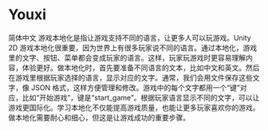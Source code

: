 # Youxi
简体中文 游戏本地化是指让游戏支持不同的语言，让更多人可以玩游戏。Unity 2D 游戏本地化很重要，因为世界上有很多玩家说不同的语言。通过本地化，游戏里的文字、按钮、菜单都会变成玩家的语言。这样，玩家玩游戏时更容易理解内容，体验更好。做本地化时，首先要准备不同语言的文本，比如中文和英文。然后在游戏里根据玩家选择的语言，显示对应的文字。通常，我们会用文件保存这些文字，像 JSON 格式，这样方便管理和修改。游戏中的每个文字都用一个“键”对应，比如“开始游戏”，键是“start_game”。根据玩家语言显示不同的文字，可以让游戏更国际化。学习本地化不仅能提高游戏质量，也能让更多玩家喜欢你的游戏。做本地化需要耐心和细心，但这是让游戏成功的重要步骤。
